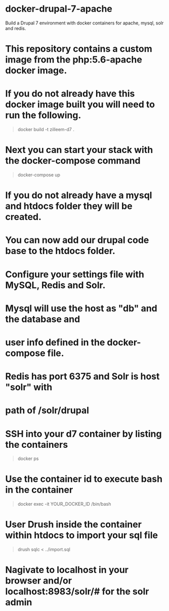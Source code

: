 # docker-drupal-7-apache
Build a Drupal 7 environment with docker containers for apache, mysql, solr and redis.

# This repository contains a custom image from the php:5.6-apache docker image.
# If you do not already have this docker image built you will need to run the following.
> docker build -t zilleem-d7 .

# Next you can start your stack with the docker-compose command
> docker-compose up

# If you do not already have a mysql and htdocs folder they will be created.
# You can now add our drupal code base to the htdocs folder.

# Configure your settings file with MySQL, Redis and Solr.
# Mysql will use the host as "db" and the database and
# user info defined in the docker-compose file.
# Redis has port 6375 and Solr is host "solr" with 
# path of /solr/drupal

# SSH into your d7 container by listing the containers
> docker ps
# Use the container id to execute bash in the container
> docker exec -it YOUR_DOCKER_ID /bin/bash

# User Drush inside the container within htdocs to import your sql file
> drush sqlc < ../import.sql

# Nagivate to localhost in your browser and/or localhost:8983/solr/# for the solr admin


